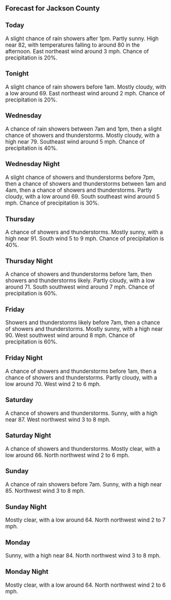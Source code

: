 <div>
   <h2>Forecast for Jackson County</h2>
   <p>
      <div style="font-size:120%">
         <h3>Today</h3>A slight chance of rain showers after 1pm. Partly sunny. High near 82, with temperatures falling to around 80 in the afternoon.
         East northeast wind around 3 mph. Chance of precipitation is 20%.<br></div>
   </p>
   <p>
      <div style="font-size:120%">
         <h3>Tonight</h3>A slight chance of rain showers before 1am. Mostly cloudy, with a low around 69. East northeast wind around 2 mph. Chance
         of precipitation is 20%.<br></div>
   </p>
   <p>
      <div style="font-size:120%">
         <h3>Wednesday</h3>A chance of rain showers between 7am and 1pm, then a slight chance of showers and thunderstorms. Mostly cloudy, with a high
         near 79. Southeast wind around 5 mph. Chance of precipitation is 40%.<br></div>
   </p>
   <p>
      <div style="font-size:120%">
         <h3>Wednesday Night</h3>A slight chance of showers and thunderstorms before 7pm, then a chance of showers and thunderstorms between 1am and 4am, then
         a chance of showers and thunderstorms. Partly cloudy, with a low around 69. South southeast wind around 5 mph. Chance of precipitation
         is 30%.<br></div>
   </p>
   <p>
      <div style="font-size:120%">
         <h3>Thursday</h3>A chance of showers and thunderstorms. Mostly sunny, with a high near 91. South wind 5 to 9 mph. Chance of precipitation is
         40%.<br></div>
   </p>
   <p>
      <div style="font-size:120%">
         <h3>Thursday Night</h3>A chance of showers and thunderstorms before 1am, then showers and thunderstorms likely. Partly cloudy, with a low around
         71. South southwest wind around 7 mph. Chance of precipitation is 60%.<br></div>
   </p>
   <p>
      <div style="font-size:120%">
         <h3>Friday</h3>Showers and thunderstorms likely before 7am, then a chance of showers and thunderstorms. Mostly sunny, with a high near 90.
         West southwest wind around 8 mph. Chance of precipitation is 60%.<br></div>
   </p>
   <p>
      <div style="font-size:120%">
         <h3>Friday Night</h3>A chance of showers and thunderstorms before 1am, then a chance of showers and thunderstorms. Partly cloudy, with a low around
         70. West wind 2 to 6 mph.<br></div>
   </p>
   <p>
      <div style="font-size:120%">
         <h3>Saturday</h3>A chance of showers and thunderstorms. Sunny, with a high near 87. West northwest wind 3 to 8 mph.<br></div>
   </p>
   <p>
      <div style="font-size:120%">
         <h3>Saturday Night</h3>A chance of showers and thunderstorms. Mostly clear, with a low around 66. North northwest wind 2 to 6 mph.<br></div>
   </p>
   <p>
      <div style="font-size:120%">
         <h3>Sunday</h3>A chance of rain showers before 7am. Sunny, with a high near 85. Northwest wind 3 to 8 mph.<br></div>
   </p>
   <p>
      <div style="font-size:120%">
         <h3>Sunday Night</h3>Mostly clear, with a low around 64. North northwest wind 2 to 7 mph.<br></div>
   </p>
   <p>
      <div style="font-size:120%">
         <h3>Monday</h3>Sunny, with a high near 84. North northwest wind 3 to 8 mph.<br></div>
   </p>
   <p>
      <div style="font-size:120%">
         <h3>Monday Night</h3>Mostly clear, with a low around 64. North northwest wind 2 to 6 mph.<br></div>
   </p>
</div>